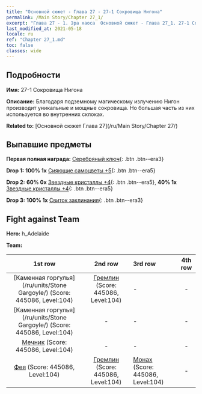 ```yaml
---
title: "Основной сюжет - Глава 27 - 27-1 Сокровища Нигона"
permalink: /Main Story/Chapter 27_1/
excerpt: "Глава 27 - 1. Эра хаоса  Основной сюжет - Глава 27_1. 27-1 Сокровища Нигона"
last_modified_at: 2021-05-18
locale: ru
ref: "Chapter 27_1.md"
toc: false
classes: wide
---
```


## Подробности

 **Имя:** 27-1 Сокровища Нигона

 **Описание:** Благодаря подземному магическому излучению Нигон производит уникальные и мощные сокровища. Но большая часть из них используется во внутренних склоках.

 **Related to:** [Основной сюжет Глава 27](/ru/Main Story/Chapter 27/)

## Выпавшие предметы

 **Первая полная награда:** [Серебряный ключ](/ItemsRU/con_693/){: .btn .btn--era3}

 **Drop 1:** **100% 1x** [Сияющие самоцветы +5](/ItemsRU/mat_100/){: .btn .btn--era5}

 **Drop 2:** **60% 0x** [Звездные кристаллы +4](/ItemsRU/mat_94/){: .btn .btn--era5}, **40% 1x** [Звездные кристаллы +4](/ItemsRU/mat_94/){: .btn .btn--era5}

 **Drop 3:** **100% 1x** [Свиток заклинания](/ItemsRU/con_694/){: .btn .btn--era3}


## Fight against Team
 **Hero:** h_Adelaide

 **Team:**


  | 1st row | 2nd row | 3rd row | 4th row |
  |:----:|:----:|:----|:----:|
  | [Каменная горгулья](/ru/units/Stone Gargoyle/) (Score: 445086, Level:104)  | [Гремлин](/ru/units/Gremlin/) (Score: 445086, Level:104)  | - | - |
  | [Каменная горгулья](/ru/units/Stone Gargoyle/) (Score: 445086, Level:104)  | - | - | - |
  | [Мечник](/ru/units/Swordsman/) (Score: 445086, Level:104)  | - | - | - |
  | [Фея](/ru/units/Sprite/) (Score: 445086, Level:104)  | [Гремлин](/ru/units/Gremlin/) (Score: 445086, Level:104)  | [Монах](/ru/units/Monk/) (Score: 445086, Level:104)  | - |


